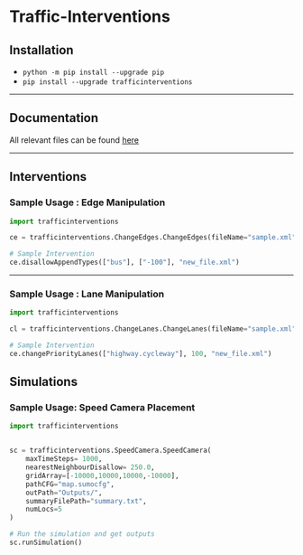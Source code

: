 # Traffic-Interventions

## Installation
- `python -m pip install --upgrade pip`
- `pip install --upgrade trafficinterventions`

--- 
## Documentation
All relevant files can be found [here](https://github.com/WSL-IIITB/Traffic-Interventions/tree/main/docs)

--- 

## Interventions

### Sample Usage : Edge Manipulation
```py
import trafficinterventions

ce = trafficinterventions.ChangeEdges.ChangeEdges(fileName="sample.xml")

# Sample Intervention
ce.disallowAppendTypes(["bus"], ["-100"], "new_file.xml")

```
---

### Sample Usage : Lane Manipulation
```py
import trafficinterventions

cl = trafficinterventions.ChangeLanes.ChangeLanes(fileName="sample.xml")

# Sample Intervention
ce.changePriorityLanes(["highway.cycleway"], 100, "new_file.xml")

```
## Simulations

### Sample Usage: Speed Camera Placement
```py
import trafficinterventions


sc = trafficinterventions.SpeedCamera.SpeedCamera(
    maxTimeSteps= 1000,
    nearestNeighbourDisallow= 250.0,
    gridArray=[-10000,10000,10000,-10000],
    pathCFG="map.sumocfg",
    outPath="Outputs/",
    summaryFilePath="summary.txt",
    numLocs=5
)

# Run the simulation and get outputs
sc.runSimulation() 
```